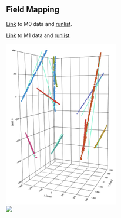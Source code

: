## Field Mapping

[Link](https://portal.nersc.gov/project/dune/data/Module0/TPC1+2/dataRuns/evdData/) to M0 data and
[runlist](https://portal.nersc.gov/project/dune/data/Module0/runlist.txt).
<br />

[Link](https://portal.nersc.gov/project/dune/data/Module1/reco/charge_only/) to M1 data and
[runlist](https://portal.nersc.gov/project/dune/data/Module1/runlist.txt).
<br />

<img src="https://github.com/alexdvornikov/M0/blob/main/m1_fitting.png" width="300"/>
<br />

<img src="https://github.com/alexdvornikov/M0/blob/main/dx_mod1.gif" width="400"/>
<br />

<!-- <img src="https://github.com/alexdvornikov/M0/blob/main/tpc1.png" width="800"/> -->


